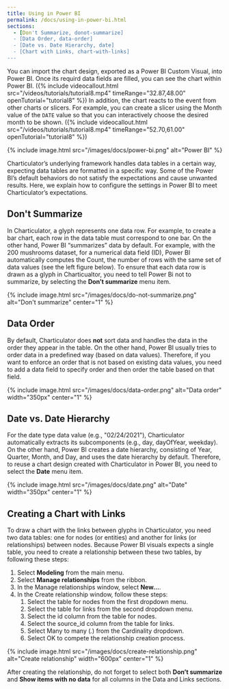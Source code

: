 ```yaml
---
title: Using in Power BI
permalink: /docs/using-in-power-bi.html
sections:
  - [Don't Summarize, donot-summarize]
  - [Data Order, data-order]
  - [Date vs. Date Hierarchy, date]
  - [Chart with Links, chart-with-links]
---
```


You can import the chart design, exported as a Power BI Custom Visual, into Power BI. Once its requird data fields are filled, you can see the chart within Power BI. ({% include videocallout.html src="/videos/tutorials/tutorial8.mp4" timeRange="32.87,48.00" openTutorial="tutorial8" %}) In addition, the chart reacts to the event from other charts or slicers. For example, you can create a slicer using the Month value of the `DATE` value so that you can interactively choose the desired month to be shown. ({% include videocallout.html src="/videos/tutorials/tutorial8.mp4" timeRange="52.70,61.00" openTutorial="tutorial8" %})

{% include image.html src="/images/docs/power-bi.png" alt="Power BI" %}

Charticulator’s underlying framework handles data tables in a certain way, expecting data tables are formatted in a specific way. Some of the Power BI’s default behaviors do not satisfy the expectations and cause unwanted results. Here, we explain how to configure the settings in Power BI to meet Charticulator’s expectations.

<h2 id="donot-summarize">Don't Summarize</h2>

In Charticulator, a glyph represents one data row. For example, to create a bar chart, each row in the data table must correspond to one bar. On the other hand, Power BI “summarizes” data by default. For example, with the 200 mushrooms dataset, for a numerical data field (ID), Power BI automatically computes the Count, the number of rows with the same set of data values (see the left figure below). To ensure that each data row is drawn as a glyph in Charticualtor, you need to tell Power Bi not to summarize, by selecting the **Don’t summarize** menu item.

{% include image.html src="/images/docs/do-not-summarize.png" alt="Don't summarize" center="1" %}

<h2 id="data-order">Data Order</h2>

By default, Charticulator does **not** sort data and handles the data in the order they appear in the table. On the other hand, Power BI usually tries to order data in a predefined way (based on data values). Therefore, if you want to enforce an order that is not based on existing data values, you need to add a data field to specify order and then order the table based on that field.

{% include image.html src="/images/docs/data-order.png" alt="Data order" width="350px" center="1" %}

<h2 id="date">Date vs. Date Hierarchy</h2>

For the date type data value (e.g., "02/24/2021"), Charticulator automatically extracts its subcomponents (e.g., day, dayOfYear, weekday). On the other hand, Power BI creates a date hierarchy, consisting of Year, Quarter, Month, and Day, and uses the date hierarchy by default. Therefore, to reuse a chart design created with Charticulator in Power BI, you need to select the **Date** menu item.

{% include image.html src="/images/docs/date.png" alt="Date" width="350px" center="1" %}

<h2 id="chart-with-links">Creating a Chart with Links</h2>

To draw a chart with the links between glyphs in Charticulator, you need two data tables: one for nodes (or entities) and another for links (or relationships) between nodes. Because Power BI visuals expects a single table, you need to create a relationship between these two tables, by following these steps:
1. Select **Modeling** from the main menu.
2. Select **Manage relationships** from the ribbon.
3. In the Manage relationships window, select **New…**.
4. In the Create relationship window, follow these steps:
    1. Select the table for nodes from the first dropdown menu.
    2. Select the table for links from the second dropdown menu.
    3. Select the id column from the table for nodes.
    4. Select the source_id column from the table for links.
    5. Select Many to many (*.*) from the Cardinality dropdown.
    6. Select OK to compete the relationship creation process.
   
{% include image.html src="/images/docs/create-relationship.png" alt="Create relationship" width="600px" center="1" %}

After creating the relationship, do not forget to select both **Don’t summarize** and **Show items with no data** for all columns in the Data and Links sections.